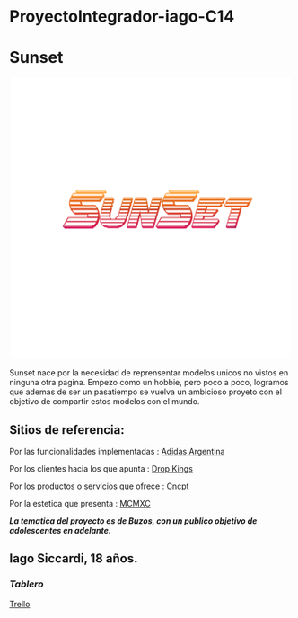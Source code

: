 # ProyectoIntegrador-iago-C14

# Sunset

<div align="center"><img src="/Wireframes/Otros/sunset.png" alt="icon"></div>

Sunset nace por la necesidad de reprensentar modelos unicos no vistos en ninguna otra pagina. Empezo como un hobbie, pero poco a poco, logramos que ademas de ser un pasatiempo se vuelva un ambicioso proyeto con el objetivo de compartir estos modelos con el mundo.

## Sitios de referencia:

Por las funcionalidades implementadas : [Adidas Argentina](https://www.adidas.com.ar)

Por los clientes hacia los que apunta : [Drop Kings](https://www.dropkings.site)

Por los productos o servicios que ofrece : [Cncpt](https://www.cncpt.com.ar)

Por la estetica que presenta : [MCMXC](https://mcmxc.flashcookie.com/)

***La tematica del proyecto es de Buzos, con un publico objetivo de adolescentes en adelante.***

## Iago Siccardi, 18 años.

### ***Tablero***

[Trello](https://trello.com/b/pTY5Jit9/proyecto-integrador)
